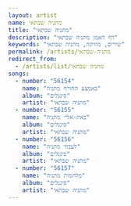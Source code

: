 ```yaml
---
layout: artist
name: מתניה שבתאי
title: "מתניה שבתאי"
description: "דף האמן מתניה שבתאי"
keywords: "שירים, מוזיקה, מתניה שבתאי"
permalink: /artists/מתניה-שבתאי
redirect_from:
  - /artists/list/מתניה שבתאי
songs:
  - number: "56154"
    name: "באמצע החורף מתניה"
    album: "סינגלים"
    artist: "מתניה שבתאי"
  - number: "56155"
    name: "באת-אליי מתניה"
    album: "סינגלים"
    artist: "מתניה שבתאי"
  - number: "56156"
    name: "לעבוד מתניה"
    album: "סינגלים"
    artist: "מתניה שבתאי"
  - number: "56157"
    name: "מלחמות מתניה"
    album: "סינגלים"
    artist: "מתניה שבתאי"
---
```

